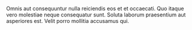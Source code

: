 Omnis aut consequuntur nulla reiciendis eos et et occaecati. Quo itaque vero molestiae neque consequatur sunt. Soluta laborum praesentium aut asperiores est. Velit porro mollitia accusamus qui.